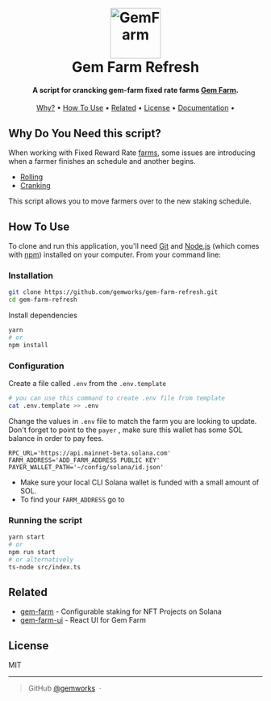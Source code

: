 
<h1 align="center">
  <br>
  <a href="https://gemfarm.gg"><img src="https://www.gemfarm.gg/img/400x600.9f34760c.gif" alt="GemFarm" width="100"></a>
  <br>
  Gem Farm Refresh
  <br>
</h1>

<h4 align="center">A script for crancking gem-farm fixed rate farms <a href="http://gemfarm.gg" target="_blank">Gem Farm</a>.</h4>


<p align="center">
  <a href="#why-do-you-need-this-script">Why?</a> •
  <a href="#how-to-use">How To Use</a> •
  <a href="#related">Related</a> •
  <a href="#license">License</a> •
  <a href="https://docs.gemworks.gg/">Documentation</a> •

</p>


## Why Do You Need this script?
When working with Fixed Reward Rate [farms](https://github.com/gemworks/gem-farm-refresh.git), some issues are introducing when a farmer finishes an schedule and another begins. 

* [Rolling](https://docs.gemworks.gg/gem-farm/fixed-rate-rewards#rolling)
* [Cranking](https://docs.gemworks.gg/gem-farm/fixed-rate-rewards#cranking)


This script allows you to move farmers over to the new staking schedule. 


## How To Use

To clone and run this application, you'll need [Git](https://git-scm.com) and [Node.js](https://nodejs.org/en/download/) (which comes with [npm](http://npmjs.com)) installed on your computer. From your command line:
### Installation
```bash
git clone https://github.com/gemworks/gem-farm-refresh.git
cd gem-farm-refresh
```
Install dependencies
```bash
yarn
# or
npm install
```

### Configuration
Create a file called `.env`  from the `.env.template`
```bash
# you can use this command to create .env file from template
cat .env.template >> .env
```
Change the values in  `.env` file to match the farm you are looking to update. Don't forget to point to the `payer` , make sure this wallet has some SOL balance in order to pay fees. 
```
RPC_URL='https://api.mainnet-beta.solana.com'
FARM_ADDRESS='ADD_FARM_ADDRESS PUBLIC KEY'
PAYER_WALLET_PATH='~/config/solana/id.json'
```
- Make sure your local CLI Solana wallet is funded with a small amount of SOL.
- To find your `FARM_ADDRESS` go to 
### Running the script
```bash
yarn start
# or
npm run start
# or alternatively
ts-node src/index.ts
```

## Related

- [gem-farm](https://github.com/gemworks/gem-farm) - Configurable staking for NFT Projects on Solana
- [gem-farm-ui](https://github.com/gemworks/gem-farm-ui) - React UI for Gem Farm



## License

MIT

---

> GitHub [@gemworks](https://github.com/gemworks/) &nbsp;&middot;
